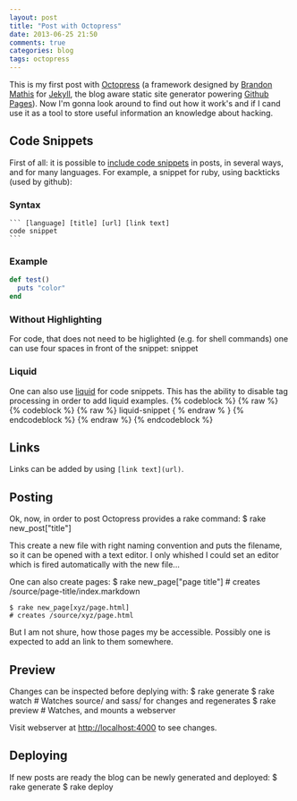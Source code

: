 ```yaml
---
layout: post
title: "Post with Octopress"
date: 2013-06-25 21:50
comments: true
categories: blog
tags: octopress
---
```

This is my first post with [Octopress](http://octopress.org) (a framework designed by [Brandon Mathis](http://brandonmathis.com) for [Jekyll](http://github.com/mojombo/jekyll), the blog aware static site generator powering [Github Pages](http://pages.github.com)). Now I'm gonna look around to find out how it work's and if I cand use it as a tool to store useful information an knowledge about hacking.

## Code Snippets
First of all: it is possible to [include code snippets](http://octopress.org/docs/blogging/code) in posts, in several ways, and for many languages. For example, a snippet for ruby, using backticks (used by github):
### Syntax
    ``` [language] [title] [url] [link text]
    code snippet
    ```

### Example
``` ruby Small ruby backtick example
def test()
  puts "color"
end
```

### Without Highlighting
For code, that does not need to be higlighted (e.g. for shell commands) one can use four spaces in front of the snippet:
    snippet

### Liquid

One can also use [liquid](https://github.com/Shopify/liquid/wiki/Liquid-for-Designers) for code snippets. This has the ability to disable tag processing in order to add liquid examples.
{% codeblock %}
{% raw %}
{% codeblock %}
{% raw %}
liquid-snippet
{ % endraw % }
{% endcodeblock %}
{% endraw %}
{% endcodeblock %}

## Links

Links can be added by using `[link text](url)`.

## Posting
Ok, now, in order to post Octopress provides a rake command:
    $ rake new_post["title"]

This create a new file with right naming convention and puts the filename, so it can be opened with a text editor. I only whished I could set an editor which is fired automatically with the new file...

One can also create pages:
    $ rake new_page["page title"]
    # creates /source/page-title/index.markdown

    $ rake new_page[xyz/page.html]
    # creates /source/xyz/page.html

But I am not shure, how those pages my be accessible. Possibly one is expected to add an link to them somewhere.

## Preview

Changes can be inspected before deplying with:
    $ rake generate
    $ rake watch    # Watches source/ and sass/ for changes and regenerates
    $ rake preview  # Watches, and mounts a webserver

Visit webserver at [http://localhost:4000](http://localhost:4000) to see changes.

## Deploying

If new posts are ready the blog can be newly generated and deployed:
    $ rake generate
    $ rake deploy

